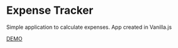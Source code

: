 # Expense Tracker

Simple application to calculate expenses. App created in Vanilla.js

[DEMO](https://skin93.github.io/vanillajs-expense-tracker/)
